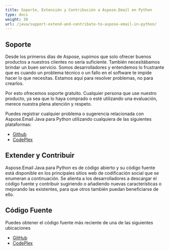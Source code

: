 ```yaml
---
title: Soporte, Extensión y Contribución a Aspose.Email en Python
type: docs
weight: 30
url: /java/support-extend-and-contribute-to-aspose-email-in-python/
---
```


## **Soporte**

Desde los primeros días de Aspose, supimos que solo ofrecer buenos productos a nuestros clientes no sería suficiente. También necesitábamos brindar un buen servicio. Somos desarrolladores y entendemos lo frustrante que es cuando un problema técnico o un fallo en el software te impide hacer lo que necesitas. Estamos aquí para resolver problemas, no para crearlos.

Por esto ofrecemos soporte gratuito. Cualquier persona que use nuestro producto, ya sea que lo haya comprado o esté utilizando una evaluación, merece nuestra plena atención y respeto.

Puedes registrar cualquier problema o sugerencia relacionada con Aspose.Email Java para Python utilizando cualquiera de las siguientes plataformas:

-   [Github](https://github.com/aspose-email/Aspose.Email-for-Java/issues)
-   [CodePlex](https://archive.codeplex.com/?p=asposeemailjavapython)

## **Extender y Contribuir**

Aspose.Email Java para Python es de código abierto y su código fuente está disponible en los principales sitios web de codificación social que se enumeran a continuación. Se alienta a los desarrolladores a descargar el código fuente y contribuir sugiriendo o añadiendo nuevas características o mejorando las existentes, para que otros también puedan beneficiarse de ello.

## **Código Fuente**

Puedes obtener el código fuente más reciente de una de las siguientes ubicaciones

-   [GitHub](https://github.com/aspose-email/Aspose.Email-for-Java/releases/tag/Aspose.Email_Java_for_Python-v1.0)
-   [CodePlex](https://archive.codeplex.com/?p=asposeemailjavapython)

